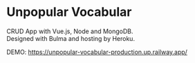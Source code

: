 # Unpopular Vocabular

CRUD App with Vue.js, Node and MongoDB.  
Designed with Bulma and hosting by Heroku.

DEMO: https://unpopular-vocabular-production.up.railway.app/

